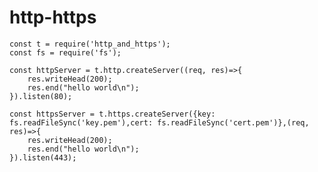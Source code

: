 # http-https

    const t = require('http_and_https');
    const fs = require('fs');

    const httpServer = t.http.createServer((req, res)=>{
        res.writeHead(200);
        res.end("hello world\n");
    }).listen(80);

    const httpsServer = t.https.createServer({key: fs.readFileSync('key.pem'),cert: fs.readFileSync('cert.pem')},(req, res)=>{
        res.writeHead(200);
        res.end("hello world\n");
    }).listen(443);